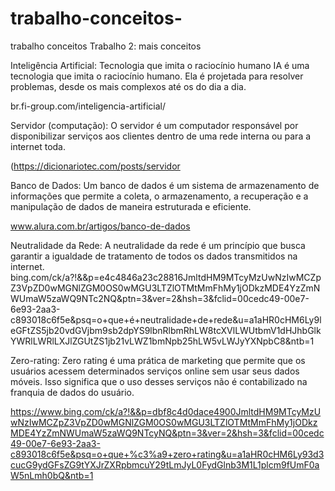 # trabalho-conceitos-
trabalho conceitos 
Trabalho 2: mais conceitos 

Inteligência Artificial:
Tecnologia que imita o raciocínio humano
IA é uma tecnologia que imita o raciocínio humano. Ela é projetada para resolver problemas, desde os mais complexos até os do dia a dia.

br.fi-group.com/inteligencia-artificial/

Servidor (computação):
O servidor é um computador responsável por disponibilizar serviços aos clientes dentro de uma rede interna ou para a internet toda.

(https://dicionariotec.com/posts/servidor

Banco de Dados:
Um banco de dados é um sistema de armazenamento de informações que permite a coleta, o armazenamento, a recuperação e a manipulação de dados de maneira estruturada e eficiente.

www.alura.com.br/artigos/banco-de-dados

Neutralidade da Rede:
A neutralidade da rede é um princípio que busca garantir a igualdade de tratamento de todos os dados transmitidos na internet.
bing.com/ck/a?!&&p=e4c4846a23c28816JmltdHM9MTcyMzUwNzIwMCZpZ3VpZD0wMGNlZGM0OS0wMGU3LTZlOTMtMmFhMy1jODkzMDE4YzZmNWUmaW5zaWQ9NTc2NQ&ptn=3&ver=2&hsh=3&fclid=00cedc49-00e7-6e93-2aa3-c893018c6f5e&psq=o+que+é+neutralidade+de+rede&u=a1aHR0cHM6Ly9leGFtZS5jb20vdGVjbm9sb2dpYS9lbnRlbmRhLW8tcXVlLWUtbmV1dHJhbGlkYWRlLWRlLXJlZGUtZS1jb21vLWZ1bmNpb25hLW5vLWJyYXNpbC8&ntb=1



Zero-rating:
Zero rating é uma prática de marketing que permite que os usuários acessem determinados serviços online sem usar seus dados móveis. Isso significa que o uso desses serviços não é contabilizado na franquia de dados do usuário.

https://www.bing.com/ck/a?!&&p=dbf8c4d0dace4900JmltdHM9MTcyMzUwNzIwMCZpZ3VpZD0wMGNlZGM0OS0wMGU3LTZlOTMtMmFhMy1jODkzMDE4YzZmNWUmaW5zaWQ9NTcyNQ&ptn=3&ver=2&hsh=3&fclid=00cedc49-00e7-6e93-2aa3-c893018c6f5e&psq=o+que+%c3%a9+zero+rating&u=a1aHR0cHM6Ly93d3cucG9ydGFsZG9tYXJrZXRpbmcuY29tLmJyL0FydGlnb3M1L1plcm9fUmF0aW5nLmh0bQ&ntb=1
